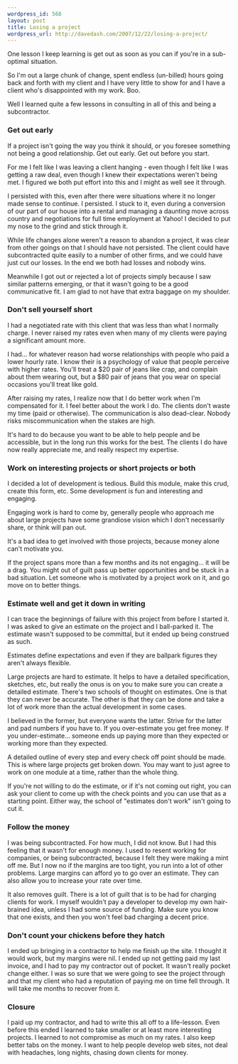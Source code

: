 ```yaml
--- 
wordpress_id: 568
layout: post
title: Losing a project
wordpress_url: http://davedash.com/2007/12/22/losing-a-project/
---
```

One lesson I keep learning is get out as soon as you can if you're in a sub-optimal situation.

So I'm out a large chunk of change, spent endless (un-billed) hours going back and forth with my client and I have very little to show for and I have a client who's disappointed with my work.  Boo.

Well I learned quite a few lessons in consulting in all of this and being a subcontractor.  
<!--more-->
### Get out early

If a project isn't going the way you think it should, or you foresee something not being a good relationship.  Get out early.  Get out before you start.

For me I felt like I was leaving a client hanging - even though I felt like I was getting a raw deal, even though I knew their expectations weren't being met.  I figured we both put effort into this and I might as well see it through.  

I persisted with this, even after there were situations where it no longer made sense to continue.  I persisted.   I stuck to it, even during a conversion of our part of our house into a rental and managing a daunting move across country and negotiations for full time employment at Yahoo! I decided to put my nose to the grind and stick through it.  

While life changes alone weren't a reason to abandon a project, it was clear from other goings on that I should have not persisted.  The client could have subcontracted quite easily to a number of other firms, and we could have just cut our losses.  In the end we both had losses and nobody wins.

Meanwhile I got out or rejected a lot of projects simply because I saw similar patterns emerging, or that it wasn't going to be a good communicative fit.  I am glad to not have that extra baggage on my shoulder.

### Don't sell yourself short

I had a negotiated rate with this client that was less than what I normally charge.  I never raised my rates even when many of my clients were paying a significant amount more.  

I had... for whatever reason had worse relationships with people who paid a lower hourly rate.  I know their is a psychology of value that people perceive with higher rates.  You'll treat a $20 pair of jeans like crap, and complain about them wearing out, but a $80 pair of jeans that you wear on special occasions you'll treat like gold.

After raising my rates, I realize now that I do better work when I'm compensated for it.  I feel better about the work I do.  The clients don't waste my time (paid or otherwise).  The communication is also dead-clear.  Nobody risks miscommunication when the stakes are high.

It's hard to do because you want to be able to help people and be accessible, but in the long run this works for the best.  The clients I do have now really appreciate me, and really respect my expertise.  

### Work on interesting projects or short projects or both

I decided a lot of development is tedious.  Build this module, make this crud, create this form, etc.  Some development is fun and interesting and engaging.

Engaging work is hard to come by, generally people who approach me about large projects have some grandiose vision which I don't necessarily share, or think will pan out.

It's a bad idea to get involved with those projects, because money alone can't motivate you.  

If the project spans more than a few months and its not engaging... it will be a drag.  You might out of guilt pass up better opportunities and be stuck in a bad situation.  Let someone who is motivated by a project work on it, and go move on to better things.

### Estimate well and get it down in writing

I can trace the beginnings of failure with this project from before I started it.  I was asked to give an estimate on the project and I ball-parked it.  The estimate wasn't supposed to be committal, but it ended up being construed as such.

Estimates define expectations and even if they are ballpark figures they aren't always flexible.

Large projects are hard to estimate.  It helps to have a detailed specification, sketches, etc, but really the onus is on you to make sure you can create a detailed estimate.  There's two schools of thought on estimates.  One is that they can never be accurate.  The other is that they can be done and take a lot of work more than the actual development in some cases.

I believed in the former, but everyone wants the latter.  Strive for the latter and pad numbers if you have to.  If you over-estimate you get free money.  If you under-estimate... someone ends up paying more than they expected or working more than they expected.

A detailed outline of every step and every check off point should be made.  This is where large projects get broken down.  You may want to just agree to work on one module at a time, rather than the whole thing.

If you're not willing to do the estimate, or if it's not coming out right, you can ask your client to come up with the check points and you can use that as a starting point.  Either way, the school of "estimates don't work" isn't going to cut it.

### Follow the money

I was being subcontracted.  For  how much, I did not know.   But I had this feeling that it wasn't for enough money.  I used to resent working for companies, or being subcontracted, because I felt they were making a mint off me.  But I now no if the margins are too tight, you run into a lot of other problems.  Large margins can afford yo to go over an estimate.  They can also allow you to increase your rate over time.

It also removes guilt.  There is a lot of guilt that is to be had for charging clients for work.  I  myself wouldn't pay a developer to develop my own hair-brained idea, unless I had some source of funding.  Make sure you know that one exists, and then you won't feel bad charging a decent price.

### Don't count your chickens before they hatch

I ended up bringing in a contractor to help me finish up the site.  I thought it would work, but my margins were nil.  I ended up not getting paid my last invoice, and I had to pay my contractor out of pocket.  It wasn't really pocket change either.  I was so sure that we were going to see the project through and that my client who had a reputation of paying me on time fell through.  It will take me months to recover from it.

### Closure

I paid up my contractor, and had to write this all off to a life-lesson.  Even before this ended I learned to take smaller or at least  more interesting projects.  I learned to not compromise as much on my rates.  I also keep better tabs on the  money.  I want to help people develop web sites, not deal with headaches, long nights, chasing down clients for money.
